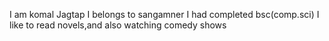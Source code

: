 I am komal Jagtap
I belongs to sangamner
I had completed bsc(comp.sci)
I like to read novels,and also watching comedy shows
